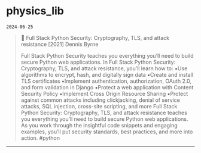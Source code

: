 # physics_lib
`2024-06-25`

<blockquote>
📙 Full Stack Python Security: Cryptography, TLS, and attack resistance [2021] Dennis Byrne

Full Stack Python Security teaches you everything you’ll need to build secure Python web applications. In Full Stack Python Security: Cryptography, TLS, and attack resistance, you’ll learn how to:
▪️Use algorithms to encrypt, hash, and digitally sign data
▪️Create and install TLS certificates
▪️Implement authentication, authorization, OAuth 2.0, and form validation in Django
▪️Protect a web application with Content Security Policy
▪️Implement Cross Origin Resource Sharing
▪️Protect against common attacks including clickjacking, denial of service attacks, SQL injection, cross-site scripting, and more
Full Stack Python Security: Cryptography, TLS, and attack resistance teaches you everything you’ll need to build secure Python web applications. As you work through the insightful code snippets and engaging examples, you’ll put security standards, best practices, and more into action. &#35;python
</blockquote>

---

